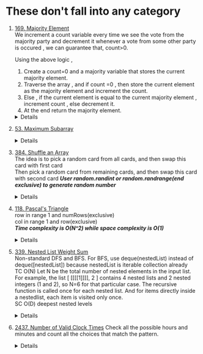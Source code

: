 # These don't fall into any category
1. [169. Majority Element](https://leetcode.com/problems/majority-element)  
    We increment a count variable every time we see the vote from the majority party and decrement it whenever a vote from some other party is occured , we can guarantee that, count>0.  

    Using the above logic ,  
    1. Create a count=0 and a majority variable that stores the current majority element.  
    1. Traverse the array , and if count =0 , then store the current element as the majority element and increment the count.  
    1. Else , if the current element is equal to the current majority element , increment count , else decrement it.  
    1. At the end return the majority element.
    <details>
      
    ```python
    def majorityElement(self, nums: List[int]) -> int:
        count = 0
        majority = None
        for n in nums:
            if count == 0:
                majority = n
            
            count += 1 if majority == n else -1
        
        return majority  
    ```
    </details>
1. [53. Maximum Subarray](https://leetcode.com/problems/maximum-subarray)  
    <details>
      
    ```python
    def maxSubArray(self, nums: List[int]) -> int:
        currSum = nums[0] # represent the largest sum of subarray ending index i
        result = currSum

        for i in range(1, len(nums)):
            currSum = max(nums[i], currSum + nums[i])
            result = max(currSum, result)
        
        return result
      
    ```
    </details>
1. [384. Shuffle an Array](https://leetcode.com/problems/shuffle-an-array)  
    The idea is to pick a random card from all cards, and then swap this card with first card  
    Then pick a random card from remaining cards, and then swap this card with second card
   ***User random.randint or random.randrange(end exclusive) to generate random number***  
    <details>

        ```python
        def shuffle(self) -> List[int]:
            for i in range(len(self.currNums)):
                randIdx = random.randint(i, len(self.currNums) - 1)
                self.currNums[i], self.currNums[randIdx] = self.currNums[randIdx], self.currNums[i]
            
            return self.currNums
        ```
    </details>
1. [118. Pascal's Triangle](https://leetcode.com/problems/pascals-triangle)  
    row in range 1 and numRows(exclusive)  
    col in range 1 and row(exclusive)  
    ***Time complexity is O(N^2) while space complexity is O(1)***
    <details>
      
    ```python
        def generate(self, numRows: int) -> List[List[int]]:
            result = []
            result.append([1])
            if numRows == 1:
                return result
            
            for row in range(1, numRows):
                level = []
                level.append(1) # First
    
                for col in range(1, row):
                    prevLevel = result[-1]
                    level.append(prevLevel[col - 1] + prevLevel[col])
                
                level.append(1) # Last
                result.append(level)
            
            return result
      
    ```
    </details>   

1. [339. Nested List Weight Sum](https://leetcode.com/problems/nested-list-weight-sum)   
    Non-standard DFS and BFS. For BFS, use deque(nestedList) instead of deque([nestedList]) because nestedList is iterable collection already  
    TC O(N) Let N be the total number of nested elements in the input list. For example, the list [ [[[[1]]]], 2 ] contains 4 nested lists and 2 nested integers (1 and 2), so N=6 for that particular case. The recursive function is called once for each nested list. And for items directly inside a nestedlist, each item is visited only once.  
    SC O(D) deepest nested levels  
    <details>
      
    ```python
        def depthSum(self, nestedList: List[NestedInteger]) -> int:
            def calDepthSum(nestedList, depth):
                total = 0
                for element in nestedList:
                    if element.isInteger():
                        total += depth * element.getInteger()
                    else:
                        total += calDepthSum(element.getList(), depth + 1)
                
                return total
            
            return calDepthSum(nestedList, 1)

    # BFS
        def depthSum(self, nestedList: List[NestedInteger]) -> int:
            depth = 1
            total = 0
            queue = deque(nestedList)
    
            while queue:
                size = len(queue)
                for i in range(size):
                    currList = queue.popleft()
                    if currList.isInteger():
                        total += depth * currList.getInteger()
                    else:
                        for element in currList.getList():
                            queue.append(element)
                depth += 1
    
            return total    
    ```
    </details>   

1. [2437. Number of Valid Clock Times](https://leetcode.com/problems/number-of-valid-clock-times/) 
    Check all the possible hours and minutes and count all the choices that match the pattern.  
    <details>
      
    ```python
    def countTime(self, time: str) -> int:
        def is_pattern_match(s, pattern):
            for i in range(len(pattern)):
                if pattern[i] != "?" and pattern[i] != s[i]:
                    return False
            return True
        
        def format_two_chars(n):
            result = str(n)
            return "0" + result if n < 10 else result
        
        def get_choices(limit, pattern):
            choices = 0
            for i in range(limit):
                if is_pattern_match(format_two_chars(i), pattern):
                    choices += 1
            return choices
        
        hour_pattern, minute_pattern = time.split(":")
        return get_choices(24, hour_pattern) * get_choices(60, minute_pattern)       
    ```
    </details>   
